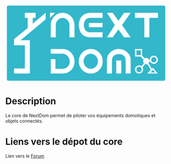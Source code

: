 ![icon](../images/NextDom_Wide_BlueWhite.png)

# Description

Le core de NextDom permet de piloter vos équipements domotiques et objets connectés.

# Liens vers le dépot du core

Lien vers le [Forum](https://www.nextdom.org/forum/nextdom-core)
